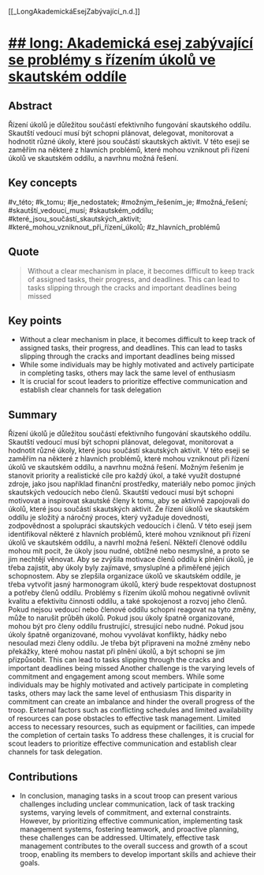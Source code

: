 [[_LongAkademickáEsejZabývající_n.d.]]

# [## long: Akademická esej zabývající se problémy s řízením úkolů ve skautském oddíle](https://raw.githubusercontent.com/simik394/BP/zadani_v2/_IN/gen/-%20Akademick%C3%A1%20esej%20zab%C3%BDvaj%C3%ADc%C3%AD%20se%20probl%C3%A9my%20s%20%C5%99%C3%ADzen%C3%ADm%20%C3%BAkol%C5%AF%20ve%20skautsk%C3%A9m%20odd%C3%ADle.md)

## Abstract
Řízení úkolů je důležitou součástí efektivního fungování skautského oddílu. Skautští vedoucí musí být schopni plánovat, delegovat, monitorovat a hodnotit různé úkoly, které jsou součástí skautských aktivit. V této eseji se zaměřím na některé z hlavních problémů, které mohou vzniknout při řízení úkolů ve skautském oddílu, a navrhnu možná řešení.

## Key concepts
#v_této; #k_tomu; #je_nedostatek; #možným_řešením_je; #možná_řešení; #skautští_vedoucí_musí; #skautském_oddílu; #které_jsou_součástí_skautských_aktivit; #které_mohou_vzniknout_při_řízení_úkolů; #z_hlavních_problémů

## Quote
> Without a clear mechanism in place, it becomes difficult to keep track of assigned tasks, their progress, and deadlines. This can lead to tasks slipping through the cracks and important deadlines being missed

## Key points
- Without a clear mechanism in place, it becomes difficult to keep track of assigned tasks, their progress, and deadlines. This can lead to tasks slipping through the cracks and important deadlines being missed
- While some individuals may be highly motivated and actively participate in completing tasks, others may lack the same level of enthusiasm
- It is crucial for scout leaders to prioritize effective communication and establish clear channels for task delegation


## Summary
Řízení úkolů je důležitou součástí efektivního fungování skautského oddílu. Skautští vedoucí musí být schopni plánovat, delegovat, monitorovat a hodnotit různé úkoly, které jsou součástí skautských aktivit.
V této eseji se zaměřím na některé z hlavních problémů, které mohou vzniknout při řízení úkolů ve skautském oddílu, a navrhnu možná řešení.
Možným řešením je stanovit priority a realistické cíle pro každý úkol, a také využít dostupné zdroje, jako jsou například finanční prostředky, materiály nebo pomoc jiných skautských vedoucích nebo členů.
Skautští vedoucí musí být schopni motivovat a inspirovat skautské členy k tomu, aby se aktivně zapojovali do úkolů, které jsou součástí skautských aktivit.
Že řízení úkolů ve skautském oddílu je složitý a náročný proces, který vyžaduje dovednosti, zodpovědnost a spolupráci skautských vedoucích i členů.
V této eseji jsem identifikoval některé z hlavních problémů, které mohou vzniknout při řízení úkolů ve skautském oddílu, a navrhl možná řešení.
Někteří členové oddílu mohou mít pocit, že úkoly jsou nudné, obtížné nebo nesmyslné, a proto se jim nechtějí věnovat.
Aby se zvýšila motivace členů oddílu k plnění úkolů, je třeba zajistit, aby úkoly byly zajímavé, smysluplné a přiměřené jejich schopnostem.
Aby se zlepšila organizace úkolů ve skautském oddíle, je třeba vytvořit jasný harmonogram úkolů, který bude respektovat dostupnost a potřeby členů oddílu.
Problémy s řízením úkolů mohou negativně ovlivnit kvalitu a efektivitu činnosti oddílu, a také spokojenost a rozvoj jeho členů.
Pokud nejsou vedoucí nebo členové oddílu schopni reagovat na tyto změny, může to narušit průběh úkolů.
Pokud jsou úkoly špatně organizované, mohou být pro členy oddílu frustrující, stresující nebo nudné.
Pokud jsou úkoly špatně organizované, mohou vyvolávat konflikty, hádky nebo nesoulad mezi členy oddílu.
Je třeba být připraveni na možné změny nebo překážky, které mohou nastat při plnění úkolů, a být schopni se jim přizpůsobit.
This can lead to tasks slipping through the cracks and important deadlines being missed
Another challenge is the varying levels of commitment and engagement among scout members.
While some individuals may be highly motivated and actively participate in completing tasks, others may lack the same level of enthusiasm
This disparity in commitment can create an imbalance and hinder the overall progress of the troop.
External factors such as conflicting schedules and limited availability of resources can pose obstacles to effective task management.
Limited access to necessary resources, such as equipment or facilities, can impede the completion of certain tasks
To address these challenges, it is crucial for scout leaders to prioritize effective communication and establish clear channels for task delegation.


## Contributions
- In conclusion, managing tasks in a scout troop can present various challenges including unclear communication, lack of task tracking systems, varying levels of commitment, and external constraints. However, by prioritizing effective communication, implementing task management systems, fostering teamwork, and proactive planning, these challenges can be addressed. Ultimately, effective task management contributes to the overall success and growth of a scout troop, enabling its members to develop important skills and achieve their goals.

